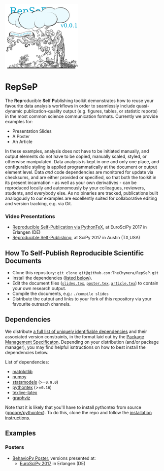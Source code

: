 [![RepSeP Logo](img/repsep.png?raw=true "RepSeP Logo")](http://chymera.eu)

# RepSeP

The **Rep**roducible **Se**lf **P**ublishing toolkit demonstrates how to reuse your favourite data analysis workflows in order to seamlessly include quasi-dynamic publication-quality output (e.g. figures, tables, or statistic reports) in the most common science communication formats. Currently we provide examples for:

* Presentation Slides
* A Poster
* An Article

In these examples, analysis does not have to be initiated manually, and output elements do not have to be copied, manually scaled, styled, or otherwise manipulated.
Data analysis is kept in one and only one place, and configurable styling is applied programmatically at the document or output element level.
Data *and* code dependencies are monitored for update via checksums, and are either provided or specified, so that both the toolkit in its present incarnation - as well as your own derivatives - can be reproduced locally and autonomously by your colleagues, reviewers, students, and everybody else.
As no binaries are tracked, publications built analogously to our examples are excellently suited for collaborative editing and version tracking, e.g. via Git.

### Video Presentations

* [Reproducible Self-Publication via PythonTeX](https://www.youtube.com/watch?v=bu9_338Q7rU), at EuroSciPy 2017 in Erlangen (DE)
* [Reproducible Self-Publishing](https://www.youtube.com/watch?v=8AD4mtXJhpE), at SciPy 2017 in Austin (TX,USA)

## How To Self-Publish Reproducible Scientific Documents

* Clone this repository: `git clone git@github.com:TheChymera/RepSeP.git`
* Install the dependencies ([listed below](#dependencies)).
* Edit the document files ([`slides.tex`](slides.tex), [`poster.tex`](poster.tex), [`article.tex`](article.tex)) to contain your own research output.
* Compile the documents, e.g.: `./compile slides`
* Distribute the output and links to your fork of this repository via your favourite outreach channels.

## Dependencies

We distribute [a full list of uniquely identifiable dependencies](.gentoo/app-text/repsep/repsep-99999.ebuild) and their associated version constraints, in the format laid out by the [Package Management Specificaton](https://dev.gentoo.org/~ulm/pms/head/pms.html#x1-190003.1.2).
Depending on your distribution (and/or package manager), you may find helpful isntructions on how to best install the dependencies below.

List of dependencies:

* [matplotlib](https://matplotlib.org/)
* [numpy](https://www.numpy.org/)
* [statsmodels](https://www.statsmodels.org/stable/index.html) (>=`0.9.0`)
* [pythontex](https://github.com/gpoore/pythontex) (>=`0.16`)
* [texlive-latex](https://www.tug.org/texlive/)
* [graphviz](https://www.graphviz.org/)

Note that it is likely that you'll have to install pythontex from source
([gpoore/pythontex](https://github.com/gpoore/pythontex)). To do this, clone
the repo and follow the [installation instructions](https://github.com/gpoore/pythontex/blob/master/pythontex/pythontex.pdf).

## Examples

### Posters

* [BehavioPy Poster](https://bitbucket.org/TheChymera/behaviopy_repsep/), versions presented at:
  * [EuroSciPy 2017](https://bitbucket.org/TheChymera/behaviopy_repsep/raw/7d626813659efa1345efbf07faafaa9a6bcf3876/poster.pdf) in Erlangen (DE)
